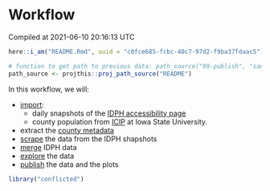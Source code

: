 Workflow
================
Compiled at 2021-06-10 20:16:13 UTC

``` r
here::i_am("README.Rmd", uuid = "c0fce685-fcbc-40c7-97d2-f9ba37fdaac5")

# function to get path to previous data: path_source("99-publish", "sample.csv")
path_source <- projthis::proj_path_source("README")
```

In this workflow, we will:

  - [import](00-import.md):
      - daily snapshots of the [IDPH accessibility
        page](https://coronavirus.iowa.gov/pages/access)
      - county population from
        [ICIP](https://www.icip.iastate.edu/tables/population/counties-estimates)
        at Iowa State University.
  - extract the [county metadata](01-county-metadata.md)
  - [scrape](02-scrape-idph.md) the data from the IDPH shapshots
  - [merge](03-merge.md) IDPH data
  - [explore](04-explore.md) the data
  - [publish](99-publish.md) the data and the plots

<!-- end list -->

``` r
library("conflicted")
```
